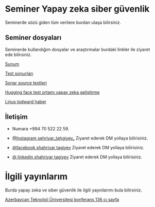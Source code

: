 
# Seminer Yapay zeka siber güvenlik

Seminerde sözü giden tüm verilere burdan ulaşa bilirsiniz.


## Seminer dosyaları

Seminerde kullandığım dosyalar ve araştırmalar burdaki linkler ile ziyaret ede bilirsiniz.

[Sunum](https://www.canva.com/design/DAGZfNBYR4I/kbJdf94WaGoVcwtKdwpl3A/view?utm_content=DAGZfNBYR4I&utm_campaign=designshare&utm_medium=link2&utm_source=uniquelinks&utlId=hf9707f1cd7)

[Test sonuçları ](https://docs.google.com/spreadsheets/d/1kyCdukkU2dtngiStlyINX28ye9WylKPjKcocL2vH7tA/edit?usp=sharing)

[Sonar source testleri](https://www.sonarsource.com/knowledge/code-challenges/advent-calendar-2022/)

[Hugging face test ortamı yapay zeka geliştirme ](https://huggingface.co/)

[Linus todward haber](https://www.donanimhaber.com/linux-un-babasi-yapay-zekanin-yuzde-90-i-pazarlama-yuzde-10-u-gercek--183658)
## İletişim
- Numara +994 70 522 22 59.

- [@Instagram sehriyar_tahgiyev_](https://www.instagram.com/sehriyar_tagiyev_/) Ziyaret ederek DM yollaya bilirisiniz.


- [@facebook shahriyar tagiyev](https://www.facebook.com/tagiyev.saka) Ziyaret ederek DM yollaya bilirisiniz.

- [@ linkedin shahriyar tagiyev](https://www.linkedin.com/in/%C5%9F%C9%99hriyar-ta%C4%9F%C4%B1yev-6149ab225/) Ziyaret ederek DM yollaya bilirisiniz.

 
# İlgili yayınlarım

Burda yapay zeka ve siber güvenlik ile ilgili yayınlarımı bula bilirsiniz. 


[Azerbaycan Teknoloji Üniversitesi konferans 136 cı sayfa](https://atu.edu.az/storage/konfrans/2401702582595.pdf)

